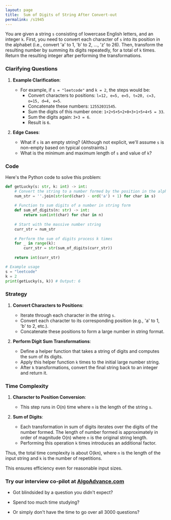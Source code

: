 ```yaml
---
layout: page
title:  Sum of Digits of String After Convert-out
permalink: /s1945
---
```


You are given a string `s` consisting of lowercase English letters, and an integer `k`. First, you need to convert each character of `s` into its position in the alphabet (i.e., convert 'a' to 1, 'b' to 2, ..., 'z' to 26). Then, transform the resulting number by summing its digits repeatedly, for a total of `k` times. Return the resulting integer after performing the transformations.

### Clarifying Questions

1. **Example Clarification**: 
   - For example, if `s = "leetcode"` and `k = 2`, the steps would be:
     - Convert characters to positions: `l=12, e=5, e=5, t=20, c=3, o=15, d=4, e=5`.
     - Concatenate these numbers: `12552031545`.
     - Sum the digits of this number once: `1+2+5+5+2+0+3+1+5+4+5 = 33`.
     - Sum the digits again: `3+3 = 6`.
     - Result is `6`.

2. **Edge Cases**:
   - What if `s` is an empty string? (Although not explicit, we'll assume `s` is non-empty based on typical constraints.)
   - What is the minimum and maximum length of `s` and value of `k`?

### Code

Here's the Python code to solve this problem:

```python
def getLucky(s: str, k: int) -> int:
    # Convert the string to a number formed by the position in the alphabet
    num_str = ''.join(str(ord(char) - ord('a') + 1) for char in s)
    
    # Function to sum digits of a number in string form
    def sum_of_digits(n: str) -> int:
        return sum(int(char) for char in n)
    
    # Start with the massive number string
    curr_str = num_str
    
    # Perform the sum of digits process k times
    for _ in range(k):
        curr_str = str(sum_of_digits(curr_str))
        
    return int(curr_str)

# Example usage
s = "leetcode"
k = 2
print(getLucky(s, k)) # Output: 6
```

### Strategy

1. **Convert Characters to Positions**:
   - Iterate through each character in the string `s`.
   - Convert each character to its corresponding position (e.g., 'a' to 1, 'b' to 2, etc.).
   - Concatenate these positions to form a large number in string format.

2. **Perform Digit Sum Transformations**:
   - Define a helper function that takes a string of digits and computes the sum of its digits.
   - Apply this helper function `k` times to the initial large number string.
   - After `k` transformations, convert the final string back to an integer and return it.

### Time Complexity

1. **Character to Position Conversion**: 
   - This step runs in O(n) time where `n` is the length of the string `s`.

2. **Sum of Digits**:
   - Each transformation in sum of digits iterates over the digits of the number formed. The length of number formed is approximately in order of magnitude O(n) where `n` is the original string length.
   - Performing this operation `k` times introduces an additional factor.

Thus, the total time complexity is about O(kn), where `n` is the length of the input string and `k` is the number of repetitions.

This ensures efficiency even for reasonable input sizes.


### Try our interview co-pilot at [AlgoAdvance.com](https://algoAdvance.com)

- Got blindsided by a question you didn't expect?

- Spend too much time studying?

- Or simply don't have the time to go over all 3000 questions?

